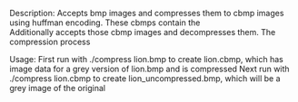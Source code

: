 Description:
Accepts bmp images and compresses them to cbmp images using huffman encoding. These cbmps contain the  
Additionally accepts those cbmp images and decompresses them.
The compression process 


Usage:
First run with ./compress lion.bmp to create lion.cbmp, which has image data for a grey version of lion.bmp and is compressed
Next run with ./compress lion.cbmp to create lion_uncompressed.bmp, which will be a grey image of the original
